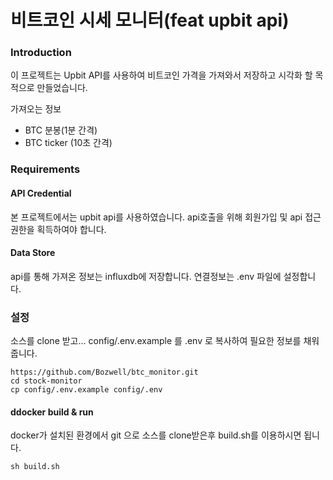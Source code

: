 # 비트코인 시세 모니터(feat upbit api)

### Introduction
이 프로젝트는 Upbit API를 사용하여 비트코인 가격을 가져와서 저장하고 시각화 할 목적으로 만들었습니다. 

가져오는 정보
- BTC 분봉(1분 간격)
- BTC ticker (10초 간격)

### Requirements
#### API Credential
본 프로젝트에서는 upbit api를 사용하였습니다. api호출을 위해 회원가입 및 api 접근권한을 획득하여야 합니다.

#### Data Store
api를 통해 가져온 정보는 influxdb에 저장합니다. 연결정보는 .env 파일에 설정합니다.


### 설정
소스를 clone 받고... config/.env.example 를 .env 로 복사하여 필요한 정보를 채워줍니다.
```
https://github.com/Bozwell/btc_monitor.git
cd stock-monitor
cp config/.env.example config/.env
```

#### ddocker build & run
docker가 설치된 환경에서 git 으로 소스를 clone받은후 build.sh를 이용하시면 됩니다.
```
sh build.sh
```